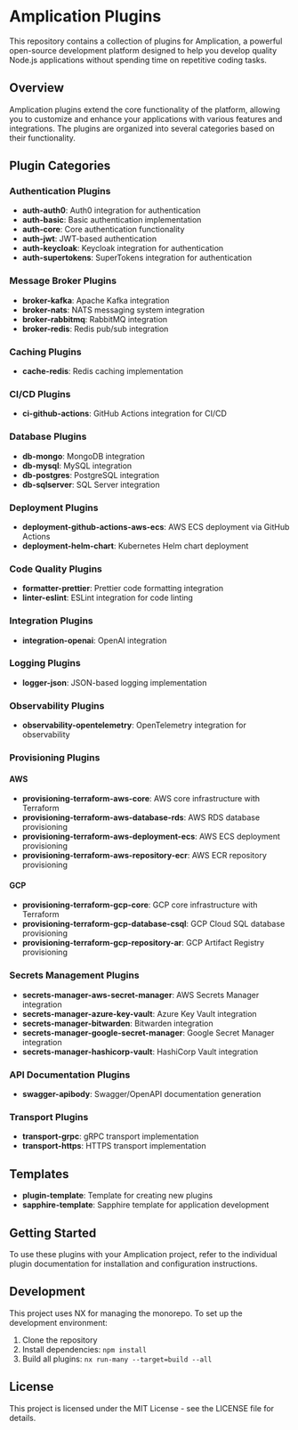# Amplication Plugins

This repository contains a collection of plugins for Amplication, a powerful open-source development platform designed to help you develop quality Node.js applications without spending time on repetitive coding tasks.

## Overview

Amplication plugins extend the core functionality of the platform, allowing you to customize and enhance your applications with various features and integrations. The plugins are organized into several categories based on their functionality.

## Plugin Categories

### Authentication Plugins

- **auth-auth0**: Auth0 integration for authentication
- **auth-basic**: Basic authentication implementation
- **auth-core**: Core authentication functionality
- **auth-jwt**: JWT-based authentication
- **auth-keycloak**: Keycloak integration for authentication
- **auth-supertokens**: SuperTokens integration for authentication

### Message Broker Plugins

- **broker-kafka**: Apache Kafka integration
- **broker-nats**: NATS messaging system integration
- **broker-rabbitmq**: RabbitMQ integration
- **broker-redis**: Redis pub/sub integration

### Caching Plugins

- **cache-redis**: Redis caching implementation

### CI/CD Plugins

- **ci-github-actions**: GitHub Actions integration for CI/CD

### Database Plugins

- **db-mongo**: MongoDB integration
- **db-mysql**: MySQL integration
- **db-postgres**: PostgreSQL integration
- **db-sqlserver**: SQL Server integration

### Deployment Plugins

- **deployment-github-actions-aws-ecs**: AWS ECS deployment via GitHub Actions
- **deployment-helm-chart**: Kubernetes Helm chart deployment

### Code Quality Plugins

- **formatter-prettier**: Prettier code formatting integration
- **linter-eslint**: ESLint integration for code linting

### Integration Plugins

- **integration-openai**: OpenAI integration

### Logging Plugins

- **logger-json**: JSON-based logging implementation

### Observability Plugins

- **observability-opentelemetry**: OpenTelemetry integration for observability

### Provisioning Plugins

#### AWS
- **provisioning-terraform-aws-core**: AWS core infrastructure with Terraform
- **provisioning-terraform-aws-database-rds**: AWS RDS database provisioning
- **provisioning-terraform-aws-deployment-ecs**: AWS ECS deployment provisioning
- **provisioning-terraform-aws-repository-ecr**: AWS ECR repository provisioning

#### GCP
- **provisioning-terraform-gcp-core**: GCP core infrastructure with Terraform
- **provisioning-terraform-gcp-database-csql**: GCP Cloud SQL database provisioning
- **provisioning-terraform-gcp-repository-ar**: GCP Artifact Registry provisioning

### Secrets Management Plugins

- **secrets-manager-aws-secret-manager**: AWS Secrets Manager integration
- **secrets-manager-azure-key-vault**: Azure Key Vault integration
- **secrets-manager-bitwarden**: Bitwarden integration
- **secrets-manager-google-secret-manager**: Google Secret Manager integration
- **secrets-manager-hashicorp-vault**: HashiCorp Vault integration

### API Documentation Plugins

- **swagger-apibody**: Swagger/OpenAPI documentation generation

### Transport Plugins

- **transport-grpc**: gRPC transport implementation
- **transport-https**: HTTPS transport implementation

## Templates

- **plugin-template**: Template for creating new plugins
- **sapphire-template**: Sapphire template for application development

## Getting Started

To use these plugins with your Amplication project, refer to the individual plugin documentation for installation and configuration instructions.

## Development

This project uses NX for managing the monorepo. To set up the development environment:

1. Clone the repository
2. Install dependencies: `npm install`
3. Build all plugins: `nx run-many --target=build --all`

## License

This project is licensed under the MIT License - see the LICENSE file for details.
